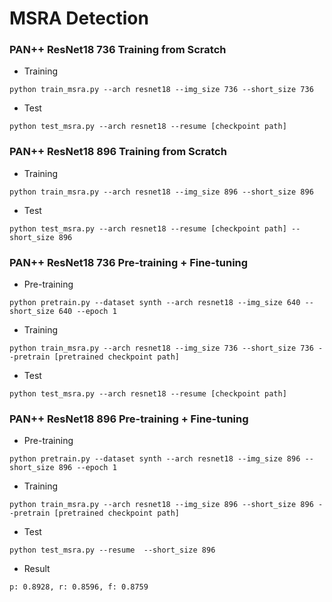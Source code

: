 # MSRA Detection

### PAN++ ResNet18 736 Training from Scratch
- Training
```
python train_msra.py --arch resnet18 --img_size 736 --short_size 736
```
- Test
```
python test_msra.py --arch resnet18 --resume [checkpoint path]
```

### PAN++ ResNet18 896 Training from Scratch
- Training
```
python train_msra.py --arch resnet18 --img_size 896 --short_size 896
```
- Test
```
python test_msra.py --arch resnet18 --resume [checkpoint path] --short_size 896
```

### PAN++ ResNet18 736 Pre-training + Fine-tuning
- Pre-training
```
python pretrain.py --dataset synth --arch resnet18 --img_size 640 --short_size 640 --epoch 1
```
- Training
```
python train_msra.py --arch resnet18 --img_size 736 --short_size 736 --pretrain [pretrained checkpoint path]
```
- Test
```
python test_msra.py --arch resnet18 --resume [checkpoint path]
```

### PAN++ ResNet18 896 Pre-training + Fine-tuning
- Pre-training
```
python pretrain.py --dataset synth --arch resnet18 --img_size 896 --short_size 896 --epoch 1
```
- Training
```
python train_msra.py --arch resnet18 --img_size 896 --short_size 896 --pretrain [pretrained checkpoint path]
```
- Test
```
python test_msra.py --resume  --short_size 896
```
- Result
```
p: 0.8928, r: 0.8596, f: 0.8759
```